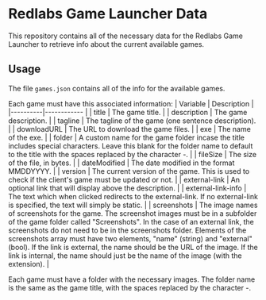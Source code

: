 # Redlabs Game Launcher Data

This repository contains all of the necessary data for the Redlabs Game Launcher to retrieve info about the current available games.

## Usage

The file `games.json` contains all of the info for the available games.

Each game must have this associated information:
| Variable | Description |
|----------|------------ |
| title | The game title. |
| description | The game description. |
| tagline | The tagline of the game (one sentence description). |
| downloadURL | The URL to download the game files. |
| exe | The name of the exe. |
| folder | A custom name for the game folder incase the title includes special characters. Leave this blank for the folder name to default to the title with the spaces replaced by the character -. |
| fileSize | The size of the file, in bytes. |
| dateModified | The date modified in the format MMDDYYYY. |
| version | The current version of the game. This is used to check if the client's game must be updated or not. |
| external-link | An optional link that will display above the description. |
| external-link-info | The text which when clicked redirects to the external-link. If no external-link is specified, the text will simply be static. |
| screenshots | The image names of screenshots for the game. The screenshot images must be in a subfolder of the game folder called "Screenshots". In the case of an external link, the screenshots do not need to be in the screenshots folder. Elements of the screenshots array must have two elements, "name" (string) and "external" (bool). If the link is external, the name should be the URL of the image. If the link is internal, the name should just be the name of the image (with the extension). |

Each game must have a folder with the necessary images. The folder name is the same as the game title, with the spaces replaced by the character -.
